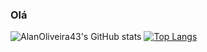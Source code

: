 ### Olá


![AlanOliveira43's GitHub stats](https://github-readme-stats.vercel.app/api?username=AlanOliveira43&show_icons=true&theme=radical)
[![Top Langs](https://github-readme-stats.vercel.app/api/top-langs/?username=AlanOliveira43&layout=donut)](https://github.com/AlanOliveira43/github-readme-stats)
<!--
**AlanOliveira43/AlanOliveira43** is a ✨ _special_ ✨ repository because its `README.md` (this file) appears on your GitHub profile.

Here are some ideas to get you started:

- 🔭 I’m currently working on ...
- 🌱 I’m currently learning ...
- 👯 I’m looking to collaborate on ...
- 🤔 I’m looking for help with ...
- 💬 Ask me about ...
- 📫 How to reach me: ...
- 😄 Pronouns: ...
- ⚡ Fun fact: ...
-->
